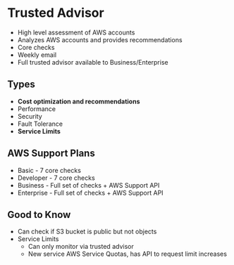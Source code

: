 # Trusted Advisor

* High level assessment of AWS accounts
* Analyzes AWS accounts and provides recommendations
* Core checks
* Weekly email
* Full trusted advisor available to Business/Enterprise

## Types

* **Cost optimization and recommendations**
* Performance
* Security
* Fault Tolerance
* **Service Limits**

## AWS Support Plans

* Basic - 7 core checks
* Developer - 7 core checks
* Business - Full set of checks + AWS Support API
* Enterprise - Full set of checks + AWS Support API

## Good to Know

* Can check if S3 bucket is public but not objects
* Service Limits
  * Can only monitor via trusted advisor
  * New service AWS Service Quotas, has API to request limit increases
